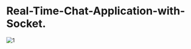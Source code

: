 # Real-Time-Chat-Application-with-Socket.
![1](https://user-images.githubusercontent.com/62260171/167135997-31386e17-07f7-4bce-ab0f-570fb1d9b65d.png)
